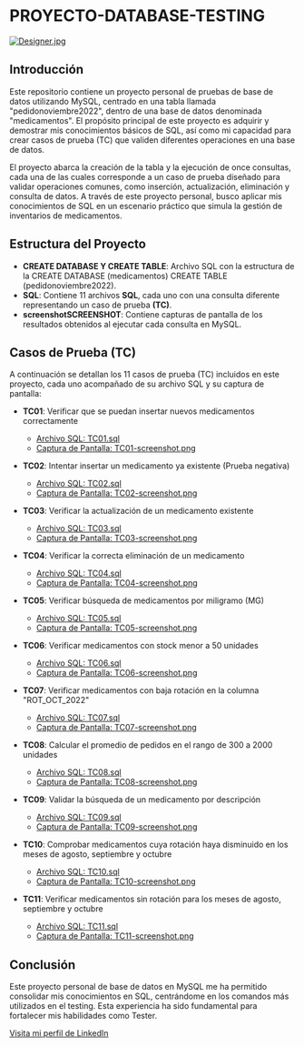 # PROYECTO-DATABASE-TESTING

[![Designer.jpg](https://i.postimg.cc/wMkWCPD3/Designer.jpg)](https://postimg.cc/jnLQNMgr)

## Introducción

Este repositorio contiene un proyecto personal de pruebas de base de datos utilizando MySQL, centrado en una tabla llamada "pedidonoviembre2022", dentro de una base de datos denominada "medicamentos". El propósito principal de este proyecto es adquirir y demostrar mis conocimientos básicos de SQL, así como mi capacidad para crear casos de prueba (TC) que validen diferentes operaciones en una base de datos.

El proyecto abarca la creación de la tabla y la ejecución de once consultas, cada una de las cuales corresponde a un caso de prueba diseñado para validar operaciones comunes, como inserción, actualización, eliminación y consulta de datos. A través de este proyecto personal, busco aplicar mis conocimientos de SQL en un escenario práctico que simula la gestión de inventarios de medicamentos.

## Estructura del Proyecto

- **CREATE DATABASE Y CREATE TABLE**: Archivo SQL con la estructura de la  CREATE DATABASE (medicamentos) CREATE TABLE (pedidonoviembre2022).
- **SQL**: Contiene 11 archivos **SQL**, cada uno con una consulta diferente representando un caso de prueba **(TC)**.
- **screenshotSCREENSHOT**: Contiene capturas de pantalla de los resultados obtenidos al ejecutar cada consulta en MySQL.

## Casos de Prueba (TC)

A continuación se detallan los 11 casos de prueba (TC) incluidos en este proyecto, cada uno acompañado de su archivo SQL y su captura de pantalla:

- **TC01**: Verificar que se puedan insertar nuevos medicamentos correctamente
  - [Archivo SQL: TC01.sql](https://github.com/LeandroGuizaCortes/PROYECTO-DATABASE-TESTING/blob/main/archivos%20SQL/TC01.sql)
  - [Captura de Pantalla: TC01-screenshot.png](https://github.com/LeandroGuizaCortes/PROYECTO-DATABASE-TESTING/blob/main/screenshot/TC01-screenshot.png.png)
  
- **TC02**: Intentar insertar un medicamento ya existente (Prueba negativa)
  - [Archivo SQL: TC02.sql](https://github.com/LeandroGuizaCortes/PROYECTO-DATABASE-TESTING/blob/main/archivos%20SQL/TC02.sql)
  - [Captura de Pantalla: TC02-screenshot.png](https://github.com/LeandroGuizaCortes/PROYECTO-DATABASE-TESTING/blob/main/screenshot/TC02-screenshot.png.png)
  
- **TC03**: Verificar la actualización de un medicamento existente
  - [Archivo SQL: TC03.sql](https://github.com/LeandroGuizaCortes/PROYECTO-DATABASE-TESTING/blob/main/archivos%20SQL/TC03.sql)
  - [Captura de Pantalla: TC03-screenshot.png](https://github.com/LeandroGuizaCortes/PROYECTO-DATABASE-TESTING/blob/main/screenshot/TC03-screenshot.png.png)
  
- **TC04**: Verificar la correcta eliminación de un medicamento
  - [Archivo SQL: TC04.sql](https://github.com/LeandroGuizaCortes/PROYECTO-DATABASE-TESTING/blob/main/archivos%20SQL/TC04.sql)
  - [Captura de Pantalla: TC04-screenshot.png](https://github.com/LeandroGuizaCortes/PROYECTO-DATABASE-TESTING/blob/main/screenshot/TC04-screenshot.png.png)
  
- **TC05**: Verificar búsqueda de medicamentos por miligramo (MG)

  - [Archivo SQL: TC05.sql](https://github.com/LeandroGuizaCortes/PROYECTO-DATABASE-TESTING/blob/main/archivos%20SQL/TC05.sql)
  - [Captura de Pantalla: TC05-screenshot.png](https://github.com/LeandroGuizaCortes/PROYECTO-DATABASE-TESTING/blob/main/screenshot/TC05-screenshot.png.png)
  
- **TC06**: Verificar medicamentos con stock menor a 50 unidades
  - [Archivo SQL: TC06.sql](https://github.com/LeandroGuizaCortes/PROYECTO-DATABASE-TESTING/blob/main/archivos%20SQL/TC06.sql)
  - [Captura de Pantalla: TC06-screenshot.png](https://github.com/LeandroGuizaCortes/PROYECTO-DATABASE-TESTING/blob/main/screenshot/TC06-screenshot.png.png)
  
- **TC07**: Verificar medicamentos con baja rotación en la columna "ROT_OCT_2022"
  - [Archivo SQL: TC07.sql](https://github.com/LeandroGuizaCortes/PROYECTO-DATABASE-TESTING/blob/main/archivos%20SQL/TC07.sql)
  - [Captura de Pantalla: TC07-screenshot.png](https://github.com/LeandroGuizaCortes/PROYECTO-DATABASE-TESTING/blob/main/screenshot/TC07-screenshot.png.png)
  
- **TC08**: Calcular el promedio de pedidos en el rango de 300 a 2000 unidades
  - [Archivo SQL: TC08.sql](https://github.com/LeandroGuizaCortes/PROYECTO-DATABASE-TESTING/blob/main/archivos%20SQL/TC08.sql)
  - [Captura de Pantalla: TC08-screenshot.png](https://github.com/LeandroGuizaCortes/PROYECTO-DATABASE-TESTING/blob/main/screenshot/TC08-screenshot.png.png)
  
- **TC09**: Validar la búsqueda de un medicamento por descripción
  - [Archivo SQL: TC09.sql](https://github.com/LeandroGuizaCortes/PROYECTO-DATABASE-TESTING/blob/main/archivos%20SQL/TC09.sql)
  - [Captura de Pantalla: TC09-screenshot.png](https://github.com/LeandroGuizaCortes/PROYECTO-DATABASE-TESTING/blob/main/screenshot/TC09-screenshot.png.png)
  
- **TC10**: Comprobar medicamentos cuya rotación haya disminuido en los meses de agosto, septiembre y octubre
  - [Archivo SQL: TC10.sql](https://github.com/LeandroGuizaCortes/PROYECTO-DATABASE-TESTING/blob/main/archivos%20SQL/TC10.sql)
  - [Captura de Pantalla: TC10-screenshot.png](https://github.com/LeandroGuizaCortes/PROYECTO-DATABASE-TESTING/blob/main/screenshot/TC10-screenshot.png.png)
  
- **TC11**: Verificar medicamentos sin rotación para los meses de agosto, septiembre y octubre
  - [Archivo SQL: TC11.sql](https://github.com/LeandroGuizaCortes/PROYECTO-DATABASE-TESTING/blob/main/archivos%20SQL/TC11.sql)
  - [Captura de Pantalla: TC11-screenshot.png](https://github.com/LeandroGuizaCortes/PROYECTO-DATABASE-TESTING/blob/main/screenshot/TC11-screenshot.png.png)

## Conclusión

Este proyecto personal de base de datos en MySQL me ha permitido consolidar mis conocimientos en SQL, centrándome en los comandos más utilizados en el testing. Esta experiencia ha sido fundamental para fortalecer mis habilidades como Tester.


[Visita mi perfil de LinkedIn](https://www.linkedin.com/in/leandro-guiza-cortes-579b612ab/)
